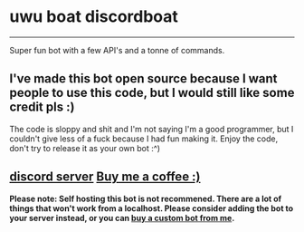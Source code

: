# uwu boat discordboat
---
Super fun bot with a few API's and a tonne of commands.

I've made this bot open source because I want people to use this code, but I would still like some credit pls :)
---
The code is sloppy and shit and I'm not saying I'm a good programmer, but I couldn't give less of a fuck because I had fun making it. 
Enjoy the code, don't try to release it as your own bot :^)

[discord server](https://bit.ly/JASONDiscord)
[Buy me a coffee :)](https://ko-fi.com/Chaseyy)
---

**Please note: Self hosting this bot is not recommened. There are a lot of things that won't work from a localhost. Please consider adding the bot to your server instead, or you can [buy a custom bot from me](https://ko-fi/Chaseyy).**
